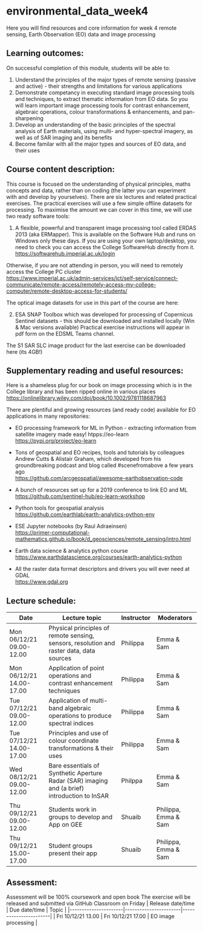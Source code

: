 # environmental_data_week4
Here you will find resources and core information for week 4 remote sensing, Earth Observation (EO) data and image processing

## Learning outcomes:

On successful completion of this module, students will be able to:
1. Understand the principles of the major types of remote sensing (passive and active) - their strengths and limitations for various applications
2. Demonstrate competancy in executing standard image processing tools and techniques, to extract thematic information from EO data. So you will learn important image processing tools for contrast enhancement, algebraic operations, colour transformations & enhancements, and pan-sharpening 
3. Develop an understanding of the basic principles of the spectral analysis of Earth materials, using multi- and hyper-spectral imagery, as well as of SAR imaging and its benefits
4. Become familar with all the major types and sources of EO data, and their uses

## Course content description:
This course is focused on the understanding of physical principles, maths concepts and data, rather than on coding (the latter you can experiment with and develop by yourselves). There are six lectures and related practical exercises. The practical exercises will use a few simple offline datasets for processing. To maximise the amount we can cover in this time, we will use two ready software tools: 
1. A flexible, powerful and transparent image processing tool called ERDAS 2013 (aka ERMapper). This is available on the Software Hub and runs on Windows only these days. If you are using your own laptop/desktop, you need to check you can access the College SoftwareHub directly from it.           
https://softwarehub.imperial.ac.uk/login                                             

Otherwise, if you are not attending in person, you will need to remotely access the College PC cluster             
https://www.imperial.ac.uk/admin-services/ict/self-service/connect-communicate/remote-access/remotely-access-my-college-computer/remote-desktop-access-for-students/

The optical image datasets for use in this part of the course are here:      

2. ESA SNAP Toolbox which was developed for processing of Copernicus Sentinel datasets - this should be downloaded and installed locally (Win & Mac versions available) 
Practical exercise instructions will appear in pdf form on the EDSML Teams channel.

The S1 SAR SLC image product for the last exercise can be downloaded here (its 4GB!) 


## Supplementary reading and useful resources:

Here is a shameless plug for our book on image processing which is in the College library and has been ripped online in various places
https://onlinelibrary.wiley.com/doi/book/10.1002/9781118687963

There are plentiful and growing resources (and ready code) available for EO applications in many repositories:
* EO processing framework for ML in Python - extracting information from satellite imagery made easy!
htpps://eo-learn https://pypi.org/project/eo-learn 

* Tons of geospatial and EO recipes, tools and tutorials by colleagues Andrew Cutts & Alistair Graham, which developed from his groundbreaking podcast and blog called #scenefromabove a few years ago                
https://github.com/arcgeospatial/awesome-earthobservation-code 

* A bunch of resources set up for a 2019 conference to link EO and ML                       
https://github.com/sentinel-hub/eo-learn-workshop 

* Python tools for geospatial analysis              
https://github.com/earthlab/earth-analytics-python-env

* ESE Jupyter notebooks (by Raul Adraeinsen)                  
https://primer-computational-mathematics.github.io/book/d_geosciences/remote_sensing/intro.html

* Earth data science & analytics python course                   
https://www.earthdatascience.org/courses/earth-analytics-python

* All the raster data format descriptors and drivers you will ever need at GDAL                 
https://www.gdal.org 


## Lecture schedule:
| Date                      | Lecture topic    | Instructor   | Moderators    |
|---------------------------|------------------|--------------|---------------|
| Mon 06/12/21 09.00-12.00  | Physical principles of remote sensing, sensors, resolution and raster data, data sources    | Philippa      | Emma & Sam    |
| Mon 06/12/21 14.00-17.00  | Application of point operations and contrast enhancement techniques    | Philippa      | Emma & Sam    |
| Tue 07/12/21 09.00-12.00  | Application of multi-band algebraic operations to produce spectral indices    | Philippa      | Emma & Sam    |
| Tue 07/12/21 14.00-17.00  | Principles and use of colour coordinate transformations & their uses    | Philippa      | Emma & Sam    |
| Wed 08/12/21 09.00-12.00  | Bare essentials of Synthetic Aperture Radar (SAR) imaging and (a brief) introduction to InSAR    | Philppa      | Emma & Sam    |
| Thu 09/12/21 09.00-12.00  | Students work in groups to develop and App on GEE    | Shuaib      | Philippa, Emma & Sam    |
| Thu 09/12/21 15.00-17.00  | Student groups present their app    | Shuaib      | Philippa, Emma & Sam    |

## Assessment:

Assessment will be 100% coursework and open book
The exercise will be released and submitted via GitHub Classroom on Friday 
| Release date/time    | Due date/time         | Topic                 |
|----------------------|-----------------------|-----------------------|
| Fri 10/12/21 13.00   | Fri 10/12/21  17.00   | EO image processing   |
